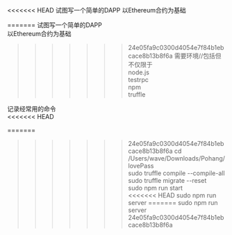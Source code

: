 <<<<<<< HEAD
试图写一个简单的DAPP 以Ethereum合约为基础  

=======
试图写一个简单的DAPP  
以Ethereum合约为基础  
  
>>>>>>> 24e05fa9c0300d4054e7f84b1ebcace8b13b8f6a
需要环境//包括但不仅限于  
node.js  
testrpc  
npm  
truffle  

记录经常用的命令  
<<<<<<< HEAD

=======
>>>>>>> 24e05fa9c0300d4054e7f84b1ebcace8b13b8f6a
cd /Users/wave/Downloads/Pohang/lovePass  
sudo truffle compile --compile-all  
sudo truffle migrate --reset  
sudo npm run start  
<<<<<<< HEAD
sudo npm run server
=======
sudo npm run server  
>>>>>>> 24e05fa9c0300d4054e7f84b1ebcace8b13b8f6a
